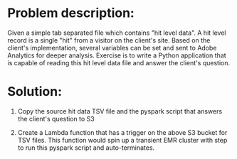 # Problem description:
Given a simple tab separated file which contains "hit level data". A hit level record is a single "hit" from a visitor on the client's site. Based on the client's implementation, several variables can be set and sent to Adobe Analytics for deeper analysis. Exercise is to write a Python application that is capable of reading this hit level data file and answer the client's question.
        
   
 
   
# Solution:

1. Copy the source hit data TSV file and the pyspark script that answers the client's question to S3
      
2. Create a Lambda function that has a trigger on the above S3 bucket for TSV files. This function would spin up a transient EMR cluster with step to run this pyspark script and auto-terminates.
